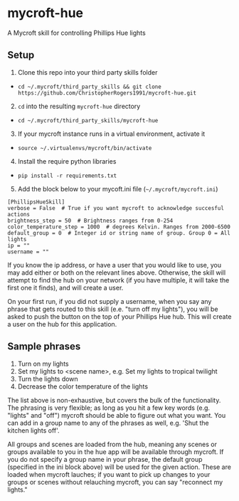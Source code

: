 # mycroft-hue
A Mycroft skill for controlling Phillips Hue lights

## Setup

1. Clone this repo into your third party skills folder
  * `cd ~/.mycroft/third_party_skills && git clone https://github.com/ChristopherRogers1991/mycroft-hue.git`
2. `cd` into the resulting `mycroft-hue` directory
  * `cd ~/.mycroft/third_party_skills/mycroft-hue`
3. If your mycroft instance runs in a virtual environment, activate it
  * `source ~/.virtualenvs/mycroft/bin/activate`
4. Install the require python libraries
  * `pip install -r requirements.txt`
5. Add the block below to your mycoft.ini file (`~/.mycroft/mycroft.ini`)
```
[PhillipsHueSkill]
verbose = False  # True if you want mycroft to acknowledge succesful actions
brightness_step = 50  # Brightness ranges from 0-254
color_temperature_step = 1000  # degrees Kelvin. Ranges from 2000-6500
default_group = 0  # Integer id or string name of group. Group 0 = All lights
ip = ""
username = ""
```
If you know the ip address, or have a user that you would like to use, you may add either or both on the
relevant lines above. Otherwise, the skill will attempt to find the hub on your network (if you have multiple,
it will take the first one it finds), and will create a user.

On your first run, if you did not supply a username, when you say any phrase that gets routed to this
skill (e.e. "turn off my lights"), you will be asked to push the button on the top of your Phillips Hue hub.
This will create a user on the hub for this application.

## Sample phrases
1. Turn on my lights
2. Set my lights to \<scene name\>, e.g. Set my lights to tropical twilight
3. Turn the lights down
4. Decrease the color temperature of the lights

The list above is non-exhaustive, but covers the bulk of the functionality. The phrasing is very flexible; as
long as you hit a few key words (e.g. "lights" and "off") mycroft should be able to figure out what you want.
You can add in a group name to any of the phrases as well, e.g. 'Shut the kitchen lights off'.

All groups and scenes are loaded from the hub, meaning any scenes or groups available to you in the hue app will
be available through mycroft. If you do not specify a group name in your phrase, the default group (specified
in the ini block above) will be used for the given action. These are loaded when mycroft lauches; if you want
to pick up changes to your groups or scenes without relauching mycroft, you can say "reconnect my lights."
